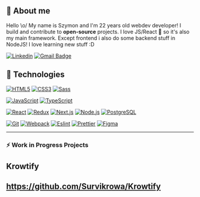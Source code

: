 ## 🙍 About me

Hello \o/ My name is Szymon and I'm 22 years old webdev developer! I build and contribute to **open-source** projects. I love JS/React 💙 so it's also my main framework. Except frontend i also do some backend stuff in NodeJS! I love learning new stuff :D

[![Linkedin](https://img.shields.io/badge/-LinkedIn-blue?style=flat-square&logo=Linkedin&logoColor=white&link=https://www.linkedin.com/in/olaf-sulich/)](https://www.linkedin.com/in/szymon-hrabia-1376b31b4/)
[![Gmail Badge](https://img.shields.io/badge/-Gmail-c14438?style=flat-square&logo=Gmail&logoColor=white&link=mailto:szymonhrabia60@gmail.com)](mailto:szymonhrabia60@gmail.com)

## 🔧 Technologies

[![HTML5](https://img.shields.io/badge/-HTML5-E34F26?style=flat-square&logo=html5&logoColor=white&link=https://github.com/Survikrowa/)](https://github.com/Survikrowa/)
[![CSS3](https://img.shields.io/badge/-CSS3-1572B6?style=flat-square&logo=css3&link=https://github.com/Survikrowa/)](https://github.com/Survikrowa/)
[![Sass](https://img.shields.io/badge/-Sass-black?style=flat-square&logo=Sass&logoColor=pink)](https://github.com/Survikrowa/)

[![JavaScript](https://img.shields.io/badge/-JavaScript-black?style=flat-square&logo=javascript&link=https://github.com/Survikrowa/)](https://github.com/Survikrowa/)
[![TypeScript](https://img.shields.io/badge/-TypeScript-007ACC?style=flat-square&logo=typescript&link=https://github.com/Survikrowa/)](https://github.com/Survikrowa/)

[![React](https://img.shields.io/badge/-React-black?style=flat-square&logo=react)](https://github.com/Survikrowa/)
[![Redux](https://img.shields.io/badge/-Redux-black?style=flat-square&logo=Redux&logoColor=pink)](https://github.com/Survikrowa/)
[![Next.js](https://img.shields.io/badge/-Next.js-black?style=flat-square&logo=Next.js&logoColor=white)](https://github.com/Survikrowa/)
[![Node.js](https://img.shields.io/badge/-Node.js-green?style=flat-square&logo=Node.js)](https://github.com/Survikrowa/)
[![PostgreSQL](https://img.shields.io/badge/-PostgreSQL-blue?style=flat-square&logo=PostgreSQL)](https://github.com/Survikrowa/)

[![Git](https://img.shields.io/badge/-Git-black?style=flat-square&logo=git&link=https://github.com/olafsulich/)](https://github.com/Survikrowa/)
[![Webpack](https://img.shields.io/badge/-Webpack-blue?style=flat-square&logo=Webpack&logoColor=white)](https://github.com/Survikrowa/)
[![Eslint](https://img.shields.io/badge/-Eslint-purple?style=flat-square&logo=Eslint&logoColor=white)](https://github.com/Survikrowa/)
[![Prettier](https://img.shields.io/badge/-Prettier-black?style=flat-square&logo=Prettier&logoColor=white)](https://github.com/Survikrowa/)
[![Figma](https://img.shields.io/badge/-Figma-gray?style=flat-square&logo=Figma)](https://github.com/Survikrowa/)

---

### :zap: Work in Progress Projects

<!--START_SECTION:activity-->
## Krowtify 
<!--END_SECTION:activity-->
https://github.com/Survikrowa/Krowtify
---
